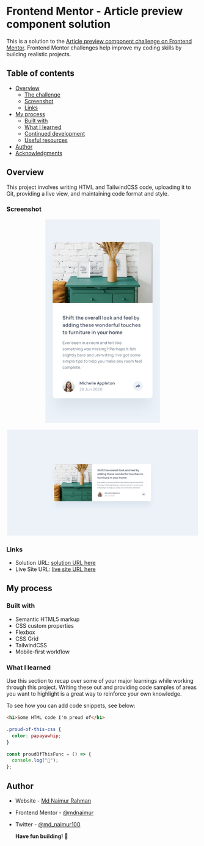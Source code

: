 # Frontend Mentor - Article preview component solution

This is a solution to the [Article preview component challenge on Frontend Mentor](https://www.frontendmentor.io/challenges/article-preview-component-dYBN_pYFT). Frontend Mentor challenges help improve my coding skills by building realistic projects.

## Table of contents

- [Overview](#overview)
  - [The challenge](#the-challenge)
  - [Screenshot](#screenshot)
  - [Links](#links)
- [My process](#my-process)
  - [Built with](#built-with)
  - [What I learned](#what-i-learned)
  - [Continued development](#continued-development)
  - [Useful resources](#useful-resources)
- [Author](#author)
- [Acknowledgments](#acknowledgments)

## Overview

This project involves writing HTML and TailwindCSS code, uploading it to Git, providing a live view, and maintaining code format and style.

### Screenshot

<p align="center">
  <img src="./design/mobile-design.jpg" alt="Mobile view" width="300"/>
</p>

<p align="center">
  <img src="./design/desktop-design.jpg" alt="Desktop view" width="500"/>
</p>

### Links

- Solution URL: [ solution URL here](https://github.com/mdnaimur/article-preview-component-master)
- Live Site URL: [ live site URL here](https://mdnaimur.github.io/article-preview-component-master/)

## My process

### Built with

- Semantic HTML5 markup
- CSS custom properties
- Flexbox
- CSS Grid
- TailwindCSS
- Mobile-first workflow

### What I learned

Use this section to recap over some of your major learnings while working through this project. Writing these out and providing code samples of areas you want to highlight is a great way to reinforce your own knowledge.

To see how you can add code snippets, see below:

```html
<h1>Some HTML code I'm proud of</h1>
```

```css
.proud-of-this-css {
  color: papayawhip;
}
```

```js
const proudOfThisFunc = () => {
  console.log("🎉");
};
```

## Author

- Website - [Md Naimur Rahman](https://mnr100.vercel.app/)
- Frontend Mentor - [@mdnaimur](https://frontendmentor.io/profile/mdnaimur)
- Twitter - [@md_naimur100](https://twitter.com/md_naimur100)

  **Have fun building!** 🚀
